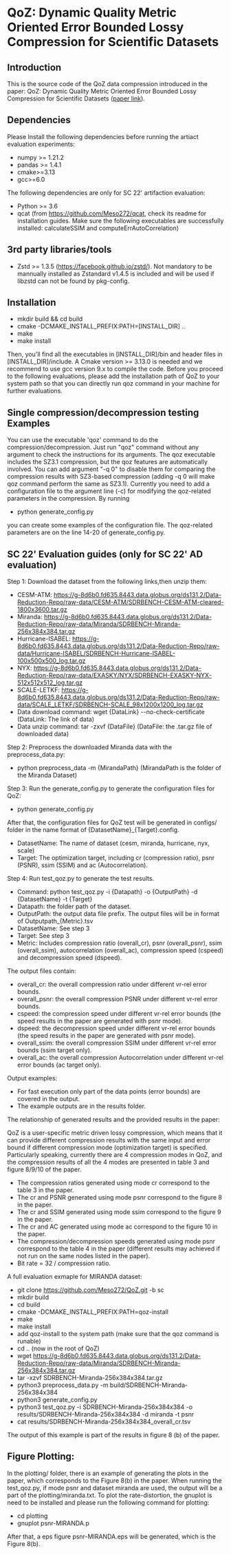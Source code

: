 # QoZ: Dynamic Quality Metric Oriented Error Bounded Lossy Compression for Scientific Datasets

## Introduction

This is the source code of the QoZ data compression introduced in the paper: QoZ: Dynamic Quality Metric Oriented Error Bounded Lossy Compression for Scientific Datasets ([paper link](https://www.computer.org/csdl/proceedings-article/sc/2022/544400a892/1I0bT6kfcas)). 

## Dependencies

Please Install the following dependencies before running the artiact evaluation experiments:


* numpy >= 1.21.2
* pandas >= 1.4.1
* cmake>=3.13
* gcc>=6.0

The following dependencies are only for SC 22' artifaction evaluation:
* Python >= 3.6 
* qcat (from https://github.com/Meso272/qcat, check its readme for installation guides. Make sure the following executables are successfully installed: calculateSSIM and computeErrAutoCorrelation)

## 3rd party libraries/tools

* Zstd >= 1.3.5 (https://facebook.github.io/zstd/). Not mandatory to be mannually installed as Zstandard v1.4.5 is included and will be used if libzstd can not be found by pkg-config.

## Installation

* mkdir build && cd build
* cmake -DCMAKE_INSTALL_PREFIX:PATH=[INSTALL_DIR] ..
* make
* make install

Then, you'll find all the executables in [INSTALL_DIR]/bin and header files in [INSTALL_DIR]/include. A Cmake version >= 3.13.0 is needed and we recommend to use gcc version 9.x to compile the code. 
Before you proceed to the following evaluations, please add the installation path of QoZ to your system path so that you can directly run qoz command in your machine for further evaluations.

## Single compression/decompression testing Examples

You can use the executable 'qoz' command to do the compression/decompression. Just run "qoz" command without any argument to check the instructions for its arguments.
The qoz executable includes the SZ3.1 compression, but the qoz features are automatically involved. You can add argument "-q 0" to disable them for comparing the compression results with SZ3-based compression (adding -q 0 will make qoz command perform the same as SZ3.1).
Currently you need to add a configuration file to the argument line (-c) for modifying the qoz-related parameters in the compression. 
By running 
* python generate_config.py

you can create some examples of the configuration file. The qoz-related parameters are on the line 14-20 of generate_config.py.

## SC 22' Evaluation guides (only for SC 22' AD evaluation)

Step 1: Download the dataset from the following links,then unzip them:

* CESM-ATM: https://g-8d6b0.fd635.8443.data.globus.org/ds131.2/Data-Reduction-Repo/raw-data/CESM-ATM/SDRBENCH-CESM-ATM-cleared-1800x3600.tar.gz 
* Miranda: https://g-8d6b0.fd635.8443.data.globus.org/ds131.2/Data-Reduction-Repo/raw-data/Miranda/SDRBENCH-Miranda-256x384x384.tar.gz
* Hurricane-ISABEL: https://g-8d6b0.fd635.8443.data.globus.org/ds131.2/Data-Reduction-Repo/raw-data/Hurricane-ISABEL/SDRBENCH-Hurricane-ISABEL-100x500x500_log.tar.gz
* NYX: https://g-8d6b0.fd635.8443.data.globus.org/ds131.2/Data-Reduction-Repo/raw-data/EXASKY/NYX/SDRBENCH-EXASKY-NYX-512x512x512_log.tar.gz
* SCALE-LETKF: https://g-8d6b0.fd635.8443.data.globus.org/ds131.2/Data-Reduction-Repo/raw-data/SCALE_LETKF/SDRBENCH-SCALE_98x1200x1200_log.tar.gz
* Data download command: wget {DataLink} --no-check-certificate (DataLink: The link of data)
* Data unzip command: tar -zxvf {DataFile} (DataFile: the .tar.gz file of downloaded data)

Step 2: Preprocess the downloaded Miranda data with the preprocess_data.py:

* python preprocess_data -m {MirandaPath} (MirandaPath is the folder of the Miranda Dataset)

Step 3: Run the generate_config.py to generate the configuration files for QoZ:

* python generate_config.py

After that, the configuration files for QoZ test will be generated in configs/ folder in the name format of {DatasetName}\_{Target}.config. 

* DatasetName: The name of dataset (cesm, miranda, hurricane, nyx, scale)
* Target: The optimization target, including cr (compression ratio), psnr (PSNR), ssim (SSIM) and ac (Autocorrelation).

Step 4: Run test_qoz.py to generate the test results.

* Command: python test_qoz.py -i {Datapath} -o {OutputPath} -d {DatasetName} -t {Target}
* Datapath: the folder path of the dataset.
* OutputPath: the output data file prefix. The output files will be in format of Outputpath_{Metric}.tsv
* DatasetName: See step 3
* Target: See step 3
* Metric: Includes compression ratio (overall_cr), psnr (overall_psnr), ssim (overall_ssim), autocorrelation (overall_ac), compression speed (cspeed) and decompression speed (dspeed).

The output files contain:
* overall_cr: the overall compression ratio under different vr-rel error bounds.
* overall_psnr: the overall compression PSNR under different vr-rel error bounds.
* cspeed: the compression speed under different vr-rel error bounds (the speed results in the paper are generated with psnr mode).
* dspeed: the decompression speed under different vr-rel error bounds (the speed results in the paper are generated with psnr mode).
* overall_ssim: the overall compression SSIM under different vr-rel error bounds (ssim target only).
* overall_ac: the overall compression Autocorrelation under different vr-rel error bounds (ac target only).

Output examples:

* For fast execution only part of the data points (error bounds) are covered in the output.
* The example outputs are in the results folder. 

The relationship of generated results and the provided results in the paper:

QoZ is a user-specific metric driven lossy compression, which means that it can provide different compression results with the same input and error bound if different compression mode (optimization target) is specified. Particularly speaking, currently there are 4 compression modes in QoZ, and the compression results of all the 4 modes are presented in table 3 and figure 8/9/10 of the paper. 
* The compression ratios generated using mode cr correspond to the table 3 in the paper.
* The cr and PSNR generated using mode psnr correspond to the figure 8 in the paper.
* The cr and SSIM generated using mode ssim correspond to the figure 9 in the paper.
* The cr and AC generated using mode ac correspond to the figure 10 in the paper.
* The compression/decompression speeds generated using mode psnr correspond to the table 4 in the paper (different results may achieved if not run on the same nodes listed in the paper).
* Bit rate = 32 / compression ratio.

A full evaluation exmaple for MIRANDA dataset:

* git clone https://github.com/Meso272/QoZ.git -b sc
* mkdir build
* cd build
* cmake -DCMAKE_INSTALL_PREFIX:PATH=qoz-install
* make
* make install
* add qoz-install to the system path (make sure that the qoz command is runable)
* cd .. (now in the root of QoZ)
* wget https://g-8d6b0.fd635.8443.data.globus.org/ds131.2/Data-Reduction-Repo/raw-data/Miranda/SDRBENCH-Miranda-256x384x384.tar.gz
* tar -xzvf SDRBENCH-Miranda-256x384x384.tar.gz
* python3 preprocess_data.py -m build/SDRBENCH-Miranda-256x384x384
* python3 generate_config.py 
* python3 test_qoz.py -i SDRBENCH-Miranda-256x384x384 -o results/SDRBENCH-Miranda-256x384x384 -d miranda -t psnr
* cat results/SDRBENCH-Miranda-256x384x384_overall_cr.tsv

The output of this example is part of the results in figure 8 (b) of the paper.

## Figure Plotting:

In the plotting/ folder, there is an example of generating the plots in the paper, which corresponds to the Figure 8(b) in the paper. When running the test_qoz.py, if  mode psnr and dataset miranda are used, the output will be a part of the plotting/miranda.txt. To plot the rate-distortion, the gnuplot is need to be installed and please run the following command for plotting:

* cd plotting
* gnuplot psnr-MIRANDA.p

After that, a eps figure psnr-MIRANDA.eps will be generated, which is the Figure 8(b).

